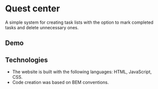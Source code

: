 # Quest center
A simple system for creating task lists with the option to mark completed tasks and delete unnecessary ones.

## Demo


## Technologies
- The website is built with the following languages: HTML, JavaScript, CSS.
- Code creation was based on BEM conventions.
